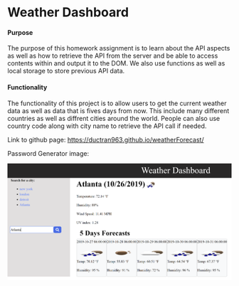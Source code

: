 # Weather Dashboard

#### Purpose

The purpose of this homework assignment is to learn about the API aspects as well as how to retrieve the API from the server and be able to access contents within and output it to the DOM. We also use functions as well as local storage to store previous API data.

#### Functionality

The functionality of this project is to allow users to get the current weather data as well as data that is fives days from now. This include many different countries as well as diffrent cities around the world. People can also use country code along with city name to retrieve the API call if needed.

Link to github page: https://ductran963.github.io/weatherForecast/

Password Generator image:

![image info](./assets/images/weather.png)

